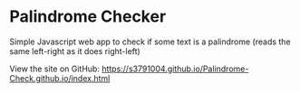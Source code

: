 # Palindrome Checker

Simple Javascript web app to check if some text is a palindrome (reads the same left-right as it does right-left)

View the site on GitHub: https://s3791004.github.io/Palindrome-Check.github.io/index.html
